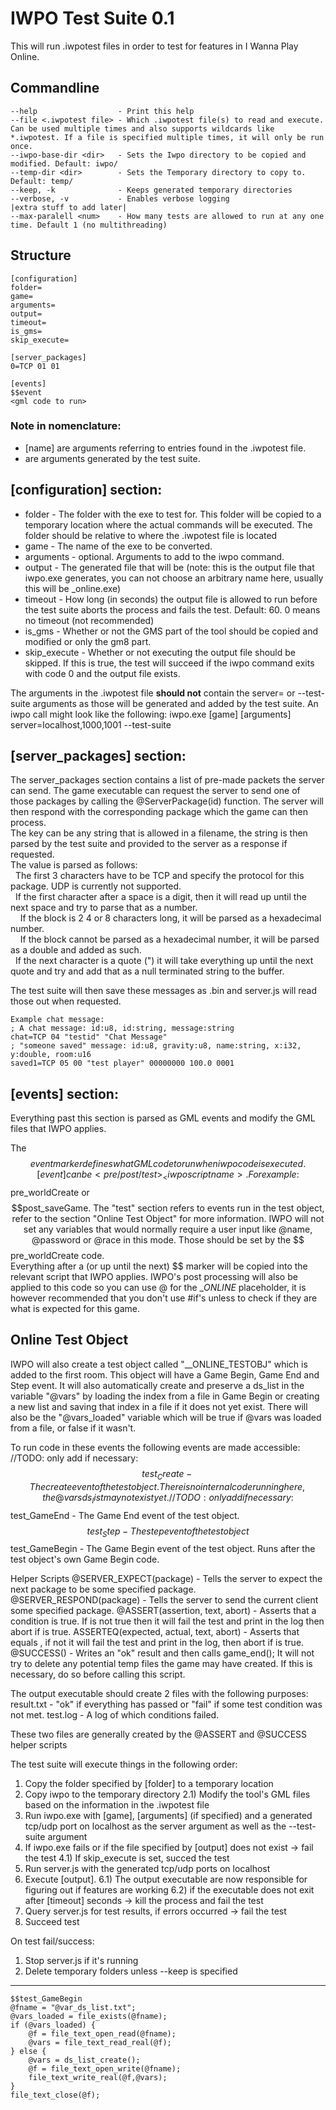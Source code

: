 # IWPO Test Suite 0.1
This will run .iwpotest files in order to test for features in I Wanna Play Online.

## Commandline
    --help                  - Print this help
    --file <.iwpotest file> - Which .iwpotest file(s) to read and execute. Can be used multiple times and also supports wildcards like *.iwpotest. If a file is specified multiple times, it will only be run once.
    --iwpo-base-dir <dir>   - Sets the Iwpo directory to be copied and modified. Default: iwpo/ 
    --temp-dir <dir>        - Sets the Temporary directory to copy to. Default: temp/
    --keep, -k              - Keeps generated temporary directories
    --verbose, -v           - Enables verbose logging
    |extra stuff to add later|
    --max-paralell <num>    - How many tests are allowed to run at any one time. Default 1 (no multithreading)

## Structure
    [configuration]
    folder=
    game=
    arguments=
    output=
    timeout=
    is_gms=
    skip_execute=
    
    [server_packages]
    0=TCP 01 01
    
    [events]
    $$event
    <gml code to run>

### Note in nomenclature:
- [name] are arguments referring to entries found in the .iwpotest file.
- <name> are arguments generated by the test suite.

## [configuration] section:
- folder       - The folder with the exe to test for. This folder will be copied to a temporary location where the actual commands will be executed. The folder should be relative to where the .iwpotest file is located
- game         - The name of the exe to be converted.
- arguments    - optional. Arguments to add to the iwpo command.
- output       - The generated file that will be (note: this is the output file that iwpo.exe generates, you can not choose an arbitrary name here, usually this will be <game>_online.exe)
- timeout      - How long (in seconds) the output file is allowed to run before the test suite aborts the process and fails the test. Default: 60. 0 means no timeout (not recommended)
- is_gms       - Whether or not the GMS part of the tool should be copied and modified or only the gm8 part.
- skip_execute - Whether or not executing the output file should be skipped. If this is true, the test will succeed if the iwpo command exits with code 0 and the output file exists.

The arguments in the .iwpotest file **should not** contain the server= or --test-suite arguments as those will be generated and added by the test suite.
An iwpo call might look like the following: iwpo.exe [game] [arguments] server=localhost,1000,1001 --test-suite

## [server_packages] section:
The server_packages section contains a list of pre-made packets the server can send. The game executable can request the server to send one of those packages by calling the @ServerPackage(id) function.
The server will then respond with the corresponding package which the game can then process.  
The key can be any string that is allowed in a filename, the string is then parsed by the test suite and provided to the server as a response if requested.  
The value is parsed as follows:  
&nbsp;&nbsp;The first 3 characters have to be TCP and specify the protocol for this package. UDP is currently not supported.  
&nbsp;&nbsp;If the first character after a space is a digit, then it will read up until the next space and try to parse that as a number.  
&nbsp;&nbsp;&nbsp;&nbsp;If the block is 2 4 or 8 characters long, it will be parsed as a hexadecimal number.  
&nbsp;&nbsp;&nbsp;&nbsp;If the block cannot be parsed as a hexadecimal number, it will be parsed as a double and added as such.  
&nbsp;&nbsp;If the next character is a quote (") it will take everything up until the next quote and try and add that as a null terminated string to the buffer.  

The test suite will then save these messages as <key>.bin and server.js will read those out when requested.

    Example chat message:
    ; A chat message: id:u8, id:string, message:string
    chat=TCP 04 "testid" "Chat Message"
    ; "someone saved" message: id:u8, gravity:u8, name:string, x:i32, y:double, room:u16
    saved1=TCP 05 00 "test player" 00000000 100.0 0001

## [events] section:  
Everything past this section is parsed as GML events and modify the GML files that IWPO applies.

The $$event marker defines what GML code to run when iwpo code is executed. [event] can be <pre/post/test>_<iwpo script name>. For example: $$pre_worldCreate or $$post_saveGame. The "test" section refers to events run in the test object, refer to the section "Online Test Object" for more information.  
IWPO will not set any variables that would normally require a user input like @name, @password or @race in this mode. Those should be set by the $$pre_worldCreate code.  
Everything after a (or up until the next) $$ marker will be copied into the relevant script that IWPO applies. IWPO's post processing will also be applied to this code so you can use @ for the __ONLINE_ placeholder, it is however recommended that you don't use #if's unless to check if they are what is expected for this game.

## Online Test Object
IWPO will also create a test object called "__ONLINE_TESTOBJ" which is added to the first room. This object will have a Game Begin, Game End and Step event.
It will also automatically create and preserve a ds_list in the variable "@vars" by loading the index from a file in Game Begin or creating a new list and saving that index in a file if it does not yet exist.
There will also be the "@vars_loaded" variable which will be true if @vars was loaded from a file, or false if it wasn't.

To run code in these events the following events are made accessible:
//TODO: only add if necessary: $$test_Create    - The create event of the test object. There is no internal code running here, the @vars ds_list may not exist yet.
//TODO: only add if necessary: $$test_GameEnd   - The Game End event of the test object.
$$test_Step      - The step event of the test object
$$test_GameBegin - The Game Begin event of the test object. Runs after the test object's own Game Begin code.

Helper Scripts
@SERVER_EXPECT(package)                 - Tells the server to expect the next package to be some specified package.
@SERVER_RESPOND(package)                - Tells the server to send the current client some specified package.
@ASSERT(assertion, text, abort)         - Asserts that a condition is true. If <assertion> is not true then it will fail the test and print <text> in the log then abort if <abort> is true.
ASSERTEQ(expected, actual, text, abort) - Asserts that <expected> equals <actual>, if not it will fail the test and print <text> in the log, then abort if <abort> is true.
@SUCCESS()                              - Writes an "ok" result and then calls game_end(); It will not try to delete any potential temp files the game may have created. If this is necessary, do so before calling this script.

The output executable should create 2 files with the following purposes:
result.txt - "ok" if everything has passed or "fail" if some test condition was not met.
test.log   - A log of which conditions failed.

These two files are generally created by the @ASSERT and @SUCCESS helper scripts

The test suite will execute things in the following order:
1) Copy the folder specified by [folder] to a temporary location
2) Copy iwpo to the temporary directory
2.1) Modify the tool's GML files based on the information in the .iwpotest file
3) Run iwpo.exe with [game], [arguments] (if specified) and a generated tcp/udp port on localhost as the server argument as well as the --test-suite argument
4) If iwpo.exe fails or if the file specified by [output] does not exist -> fail the test
4.1) If skip_execute is set, succed the test
5) Run server.js with the generated tcp/udp ports on localhost
6) Execute [output].
6.1) The output executable are now responsible for figuring out if features are working
6.2) if the executable does not exit after [timeout] seconds -> kill the process and fail the test
7) Query server.js for test results, if errors occurred -> fail the test
8) Succeed test

On test fail/success:
1) Stop server.js if it's running
2) Delete temporary folders unless --keep is specified

---
    $$test_GameBegin
    @fname = "@var_ds_list.txt";
    @vars_loaded = file_exists(@fname);
    if (@vars_loaded) {
        @f = file_text_open_read(@fname);
        @vars = file_text_read_real(@f);
    } else {
        @vars = ds_list_create();
        @f = file_text_open_write(@fname);
        file_text_write_real(@f,@vars);
    }
    file_text_close(@f);
